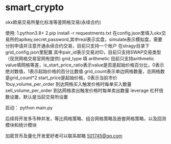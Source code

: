 # smart_crypto
okx欧易交易所量化标准等差网格交易(永续合约)

使用:
1.python3.8+
2.pip install -r requestments.txt
在config.json里填入okx交易所的apikey,secret,password,其中real表示实盘，simulate表示模拟盘，需要分别申请并注意开通永续合约交易，目前只支持一个账户
在stragy目录下grid_config.json里配置
其中pair_id表示交易对ID，目前只支持SWAP交易类型（现货网格交易官网有提供)
grid_type 填 arithmetic 目前只支持arithmetic
value填网格等差，is_start_price_ratio表示value是否是起始价格百分比，0表示绝对数值，1表示起始价格的百分比数值
grid_count表示单边网格数量，总网格数是grid_count*2
start_price是起始价格，0表示当前市价
1buy_volume_per_order 到达网格买入触发价格时每单买入数量
sell_volume_per_order 到达网格卖出触发价格时每单卖出数量
leverage 杠杆倍数设置，默认是当前交易所设置

启动：
python main.py

后续将开发多币种并发，等比网格策略、组合网格策略及嵌套网格策略，以及回测模块和统计模块

加密货币及量化开发爱好者可以联系邮箱 501745@qq.com
